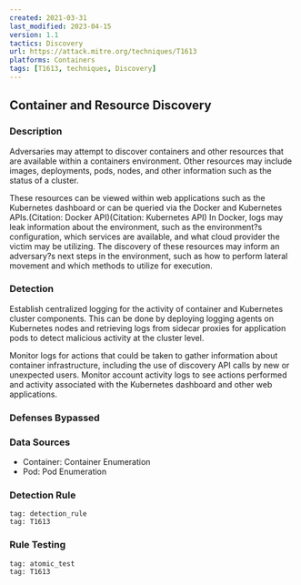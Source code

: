 ```yaml
---
created: 2021-03-31
last_modified: 2023-04-15
version: 1.1
tactics: Discovery
url: https://attack.mitre.org/techniques/T1613
platforms: Containers
tags: [T1613, techniques, Discovery]
---
```


## Container and Resource Discovery

### Description

Adversaries may attempt to discover containers and other resources that are available within a containers environment. Other resources may include images, deployments, pods, nodes, and other information such as the status of a cluster.

These resources can be viewed within web applications such as the Kubernetes dashboard or can be queried via the Docker and Kubernetes APIs.(Citation: Docker API)(Citation: Kubernetes API) In Docker, logs may leak information about the environment, such as the environment?s configuration, which services are available, and what cloud provider the victim may be utilizing. The discovery of these resources may inform an adversary?s next steps in the environment, such as how to perform lateral movement and which methods to utilize for execution. 

### Detection

Establish centralized logging for the activity of container and Kubernetes cluster components. This can be done by deploying logging agents on Kubernetes nodes and retrieving logs from sidecar proxies for application pods to detect malicious activity at the cluster level.

Monitor logs for actions that could be taken to gather information about container infrastructure, including the use of discovery API calls by new or unexpected users. Monitor account activity logs to see actions performed and activity associated with the Kubernetes dashboard and other web applications. 

### Defenses Bypassed



### Data Sources

  - Container: Container Enumeration
  -  Pod: Pod Enumeration
### Detection Rule

```query
tag: detection_rule
tag: T1613
```

### Rule Testing

```query
tag: atomic_test
tag: T1613
```
